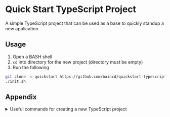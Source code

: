 # Quick Start TypeScript Project

A simple TypeScript project that can be used as a base to quickly standup a new application.

## Usage

1. Open a BASH shell
2. `cd` into directory for the new project (directory must be empty)
3. Run the following

```bash
git clone -o quickstart https://github.com/baincd/quickstart-typescript-project.git . &&
./init.sh
```

## Appendix

<details>
<summary>Useful commands for creating a new TypeScript project</summary>

```bash
# Generate a new node project
npm init --yes

# Install Typescript
npm install --save-dev typescript tsc-watch

# Create .gitignore
curl -sL https://www.toptal.com/developers/gitignore/api/node,visualstudiocode > .gitignore
```
</details>
